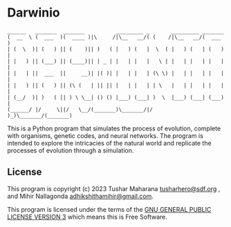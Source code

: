 # Darwinio

 ```ascii
 ______   _______  _______          _________ _       _________ _______ 
(  __  \ (  ___  )(  ____ )|\     /|\__   __/( (    /|\__   __/(  ___  )
| (  \  )| (   ) || (    )|| )   ( |   ) (   |  \  ( |   ) (   | (   ) |
| |   ) || (___) || (____)|| | _ | |   | |   |   \ | |   | |   | |   | |
| |   | ||  ___  ||     __)| |( )| |   | |   | (\ \) |   | |   | |   | |
| |   ) || (   ) || (\ (   | || || |   | |   | | \   |   | |   | |   | |
| (__/  )| )   ( || ) \ \__| () () |___) (___| )  \  |___) (___| (___) |
(______/ |/     \||/   \__/(_______)\_______/|/    )_)\_______/(_______)
 ```

This is a Python program that simulates the process of evolution, complete with
organisms, genetic codes, and neural networks. The program is intended to explore
the intricacies of the natural world and replicate the processes of evolution
through a simulation.

## License

This program is copyright (c) 2023 Tushar Maharana <tusharhero@sdf.org> ,
and Mihir Nallagonda <adhikshithamihir@gmail.com>.

This program is licensed under the terms of the
[GNU GENERAL PUBLIC LICENSE VERSION 3](./LICENSE.md) which means this is Free Software.
